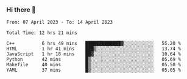 ### Hi there 👋

<!--
**wangsy503/wangsy503** is a ✨ _special_ ✨ repository because its `README.md` (this file) appears on your GitHub profile.

Here are some ideas to get you started:

- 🔭 I’m currently working on ...
- 🌱 I’m currently learning ...
- 👯 I’m looking to collaborate on ...
- 🤔 I’m looking for help with ...
- 💬 Ask me about ...
- 📫 How to reach me: ...
- 😄 Pronouns: ...
- ⚡ Fun fact: ...
-->
<!--START_SECTION:waka-->

```text
From: 07 April 2023 - To: 14 April 2023

Total Time: 12 hrs 21 mins

C++          6 hrs 49 mins   █████████████▓░░░░░░░░░░░   55.20 %
HTML         1 hr 41 mins    ███▒░░░░░░░░░░░░░░░░░░░░░   13.74 %
JavaScript   1 hr 18 mins    ██▓░░░░░░░░░░░░░░░░░░░░░░   10.64 %
Python       42 mins         █▒░░░░░░░░░░░░░░░░░░░░░░░   05.69 %
Makefile     40 mins         █▒░░░░░░░░░░░░░░░░░░░░░░░   05.50 %
YAML         37 mins         █▒░░░░░░░░░░░░░░░░░░░░░░░   05.05 %
```

<!--END_SECTION:waka-->
